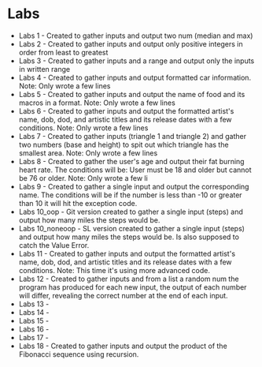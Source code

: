 # Labs
* Labs 1 - Created to gather inputs and output two num (median and max)
* Labs 2 - Created to gather inputs and output only positive integers in order from least to greatest
* Labs 3 - Created to gather inputs and a range and output only the inputs in written range
* Labs 4 - Created to gather inputs and output formatted car information. Note: Only wrote a few lines
* Labs 5 - Created to gather inputs and output the name of food and its macros in a format. Note: Only wrote a few lines
* Labs 6 - Created to gather inputs and output the formatted artist's name, dob, dod, and artistic titles and its release dates with a few conditions. Note: Only wrote a few lines
* Labs 7 - Created to gather inputs (triangle 1 and triangle 2) and gather two numbers (base and height) to spit out which triangle has the smallest area. Note: Only wrote a few lines
* Labs 8 - Created to gather the user's age and output their fat burning heart rate. The conditions will be: User must be 18 and older but cannot be 76 or older. Note: Only wrote a few li
* Labs 9 - Created to gather a single input and output the corresponding name. The conditions will be if the number is less than -10 or greater than 10 it will hit the exception code.
* Labs 10_oop - Git version created to gather a single input (steps) and output how many miles the steps would be.
* Labs 10_noneoop - SL version created to gather a single input (steps) and output how many miles the steps would be. Is also supposed to catch the Value Error.
* Labs 11 - Created to gather inputs and output the formatted artist's name, dob, dod, and artistic titles and its release dates with a few conditions. Note: This time it's using more advanced code.
* Labs 12 - Created to gather inputs and from a list a random num the program has produced for each new input, the output of each number will differ, revealing the correct number at the end of each input.
* Labs 13 - 
* Labs 14 -
* Labs 15 -
* Labs 16 -
* Labs 17 -
* Labs 18 - Created to gather inputs and output the product of the Fibonacci sequence using recursion.

